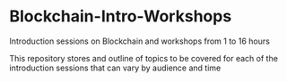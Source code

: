 # Blockchain-Intro-Workshops
Introduction sessions on Blockchain and workshops from 1 to 16 hours 

This repository stores and outline of topics to be covered for each of the introduction sessions that can vary by audience and time
